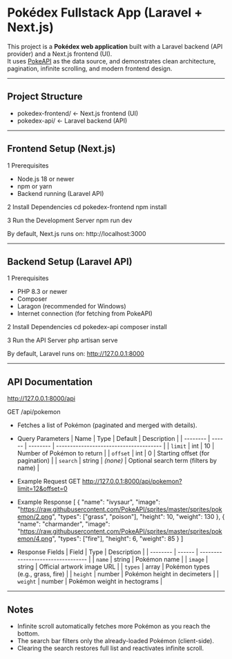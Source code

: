 # Pokédex Fullstack App (Laravel + Next.js)

This project is a **Pokédex web application** built with a Laravel backend (API provider) and a Next.js frontend (UI).  
It uses [PokeAPI](https://pokeapi.co/) as the data source, and demonstrates clean architecture, pagination, infinite scrolling, and modern frontend design.

---

## Project Structure
- pokedex-frontend/ ← Next.js frontend (UI)
- pokedex-api/ ← Laravel backend (API)


---

## Frontend Setup (Next.js)
1 Prerequisites
- Node.js 18 or newer
- npm or yarn
- Backend running (Laravel API)

2 Install Dependencies
cd pokedex-frontend
npm install

3 Run the Development Server
npm run dev

By default, Next.js runs on:
http://localhost:3000

---

## Backend Setup (Laravel API)
1 Prerequisites
- PHP 8.3 or newer
- Composer
- Laragon (recommended for Windows)
- Internet connection (for fetching from PokeAPI)

2 Install Dependencies
cd pokedex-api
composer install

3 Run the API Server
php artisan serve

By default, Laravel runs on:
http://127.0.0.1:8000

---

## API Documentation
http://127.0.0.1:8000/api

GET /api/pokemon
- Fetches a list of Pokémon (paginated and merged with details).

- Query Parameters
| Name     | Type   | Default  | Description                            |
| -------- | ------ | -------- | -------------------------------------- |
| `limit`  | int    | 10       | Number of Pokémon to return            |
| `offset` | int    | 0        | Starting offset (for pagination)       |
| `search` | string | *(none)* | Optional search term (filters by name) |


- Example Request
GET http://127.0.0.1:8000/api/pokemon?limit=12&offset=0

- Example Response
[
  {
    "name": "ivysaur",
    "image": "https://raw.githubusercontent.com/PokeAPI/sprites/master/sprites/pokemon/2.png",
    "types": ["grass", "poison"],
    "height": 10,
    "weight": 130
  },
  {
    "name": "charmander",
    "image": "https://raw.githubusercontent.com/PokeAPI/sprites/master/sprites/pokemon/4.png",
    "types": ["fire"],
    "height": 6,
    "weight": 85
  }
]

- Response Fields
| Field    | Type   | Description                       |
| -------- | ------ | --------------------------------- |
| `name`   | string | Pokémon name                      |
| `image`  | string | Official artwork image URL        |
| `types`  | array  | Pokémon types (e.g., grass, fire) |
| `height` | number | Pokémon height in decimeters      |
| `weight` | number | Pokémon weight in hectograms      |

---

## Notes
- Infinite scroll automatically fetches more Pokémon as you reach the bottom.
- The search bar filters only the already-loaded Pokémon (client-side).
- Clearing the search restores full list and reactivates infinite scroll.
